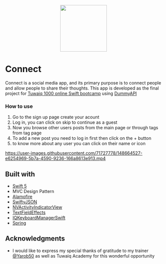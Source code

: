 
<p align="center"> <img src="https://user-images.githubusercontent.com/71727778/148664549-30e0ccfe-c609-4eac-982f-aa411ac74b55.png" width="150" height="150">


# Connect

Connect is a social media app, and its primary purpose is to connect people and allow people to share their thoughts.
This app is developed as the final project for [Tuwaiq 1000 online Swift bootcamp](https://satr.codes/courses/KiQGXOXbXw/view) using  [DummyAPI](https://dummyapi.io)


### How to use

1. Go to the sign up page create your acount
2. Log in, you can click on skip to continue as a guest
3. Now you browse other users posts from the main page or through tags from tag page
4. To add a new post you need to log in first then click on the + button
5. to know more about any user you can click on their name or icon 



https://user-images.githubusercontent.com/71727778/148664527-e6254969-5b7a-4590-9236-166a8613e913.mp4



## Built with

* [Swift 5](https://developer.apple.com/swift/) 
* MVC Design Pattern
* [Alamofire](https://github.com/Alamofire/Alamofire)
* [SwiftyJSON](https://github.com/SwiftyJSON/SwiftyJSON)
* [NVActivityIndicatorView](https://github.com/ninjaprox/NVActivityIndicatorView)
* [TextFieldEffects](https://github.com/raulriera/TextFieldEffects)
* [IQKeyboardManagerSwift](https://github.com/hackiftekhar/IQKeyboardManager)
* [Spring](https://github.com/MengTo/Spring)


## Acknowledgments

* I would like to express my special thanks of gratitude to my trainer [@Yarob50](https://github.com/Yarob50) as well as Tuwaiq Academy for this wonderful opportunity
